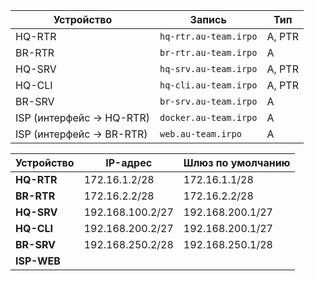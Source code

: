 | Устройство               | Запись                | Тип    |
| ------------------------ | --------------------- | ------ |
| HQ-RTR                   | `hq-rtr.au-team.irpo` | A, PTR |
| BR-RTR                   | `br-rtr.au-team.irpo` | A      |
| HQ-SRV                   | `hq-srv.au-team.irpo` | A, PTR |
| HQ-CLI                   | `hq-cli.au-team.irpo` | A, PTR |
| BR-SRV                   | `br-srv.au-team.irpo` | A      |
| ISP (интерфейс → HQ-RTR) | `docker.au-team.irpo` | A      |
| ISP (интерфейс → BR-RTR) | `web.au-team.irpo`    | A      |

| Устройство  | IP-адрес         | Шлюз по умолчанию |
| ----------- | ---------------- | ----------------- |
| **HQ-RTR**  | 172.16.1.2/28    | 172.16.1.1/28     |
| **BR-RTR**  | 172.16.2.2/28    | 172.16.2.2/28     |
| **HQ-SRV**  | 192.168.100.2/27 | 192.168.200.1/27  |
| **HQ-CLI**  | 192.168.200.2/27 | 192.168.200.1/27  |
| **BR-SRV**  | 192.168.250.2/28 | 192.168.250.1/28  |
| **ISP-WEB** |                  |                   |

